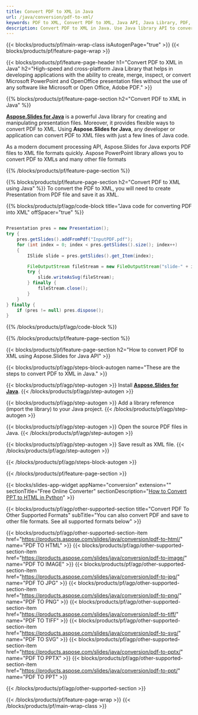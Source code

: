 ```yaml
---
title: Convert PDF to XML in Java
url: /java/conversion/pdf-to-xml/
keywords: PDF to XML, Convert PDF to XML, Java API, Java Library, PDF, XML
description: Convert PDF to XML in Java. Use Java library API to convert PDF files to XMLs
---
```


{{< blocks/products/pf/main-wrap-class isAutogenPage="true" >}}
{{< blocks/products/pf/feature-page-wrap >}}

{{< blocks/products/pf/feature-page-header h1="Convert PDF to XML in Java" h2="High-speed and cross-platform Java Library that helps in developing applications with the ability to create, merge, inspect, or convert Microsoft PowerPoint and OpenOffice presentation files without the use of any software like Microsoft or Open Office, Adobe PDF." >}}

{{% blocks/products/pf/feature-page-section h2="Convert PDF to XML in Java" %}}

[**Aspose.Slides for Java**](https://products.aspose.com/slides/java/) is a powerful Java library for creating and manipulating presentation files. Moreover, it provides flexible ways to convert PDF to XML. Using **Aspose.Slides for Java**, any developer or application can convert PDF to XML files with just a few lines of Java code.

As a modern document processing API, Aspose.Slides for Java exports PDF files to XML file formats quickly. Aspose PowerPoint library allows you to convert PDF to XMLs and many other file formats

{{% /blocks/products/pf/feature-page-section %}}

{{% blocks/products/pf/feature-page-section  h2="Convert PDF to XML using Java" %}}
To convert the PDF to XML, you will need to create Presentation from PDF file and save it as XML.

{{% blocks/products/pf/agp/code-block title="Java code for converting PDF into XML" offSpacer="true" %}}

```java

Presentation pres = new Presentation();
try {
    pres.getSlides().addFromPdf("InputPDF.pdf");
    for (int index = 0; index < pres.getSlides().size(); index++)
    {
        ISlide slide = pres.getSlides().get_Item(index);

        FileOutputStream fileStream = new FileOutputStream("slide-" + index + ".xml");
        try {
            slide.writeAsSvg(fileStream);
        } finally {
            fileStream.close();
        }
    }
} finally {
    if (pres != null) pres.dispose();
}
```


{{% /blocks/products/pf/agp/code-block %}}

{{% /blocks/products/pf/feature-page-section %}}

{{< blocks/products/pf/feature-page-section  h2="How to convert PDF to XML using Aspose.Slides for Java API" >}}

{{< blocks/products/pf/agp/steps-block-autogen name="These are the steps to convert PDF to XML in Java." >}}

{{< blocks/products/pf/agp/step-autogen >}}
Install [**Aspose.Slides for Java**](https://products.aspose.com/slides/java/).
{{< /blocks/products/pf/agp/step-autogen >}}

{{< blocks/products/pf/agp/step-autogen >}}
Add a library reference (import the library) to your Java project.
{{< /blocks/products/pf/agp/step-autogen >}}

{{< blocks/products/pf/agp/step-autogen >}}
Open the source PDF files in Java.
{{< /blocks/products/pf/agp/step-autogen >}}

{{< blocks/products/pf/agp/step-autogen >}}
Save result as XML file.
{{< /blocks/products/pf/agp/step-autogen >}}

{{< /blocks/products/pf/agp/steps-block-autogen >}}

{{< /blocks/products/pf/feature-page-section >}}

{{< blocks/slides-app-widget  appName="conversion" extension="" sectionTitle="Free Online Converter" sectionDescription="[How to Convert PPT to HTML in Python](https://products.aspose.com/slides/en/python-net/conversion/ppt-to-html/)" >}}

{{< blocks/products/pf/agp/other-supported-section title="Convert PDF To Other Supported Formats" subTitle="You can also convert PDF and save to other file formats. See all supported formats below" >}}

{{< blocks/products/pf/agp/other-supported-section-item href="https://products.aspose.com/slides/java/conversion/pdf-to-html/" name="PDF TO HTML" >}}
{{< blocks/products/pf/agp/other-supported-section-item href="https://products.aspose.com/slides/java/conversion/pdf-to-image/" name="PDF TO IMAGE" >}}
{{< blocks/products/pf/agp/other-supported-section-item href="https://products.aspose.com/slides/java/conversion/pdf-to-jpg/" name="PDF TO JPG" >}}
{{< blocks/products/pf/agp/other-supported-section-item href="https://products.aspose.com/slides/java/conversion/pdf-to-png/" name="PDF TO PNG" >}}
{{< blocks/products/pf/agp/other-supported-section-item href="https://products.aspose.com/slides/java/conversion/pdf-to-tiff/" name="PDF TO TIFF" >}}
{{< blocks/products/pf/agp/other-supported-section-item href="https://products.aspose.com/slides/java/conversion/pdf-to-svg/" name="PDF TO SVG" >}}
{{< blocks/products/pf/agp/other-supported-section-item href="https://products.aspose.com/slides/java/conversion/pdf-to-pptx/" name="PDF TO PPTX" >}}
{{< blocks/products/pf/agp/other-supported-section-item href="https://products.aspose.com/slides/java/conversion/pdf-to-ppt/" name="PDF TO PPT" >}}


{{< /blocks/products/pf/agp/other-supported-section >}}

{{< /blocks/products/pf/feature-page-wrap >}}
{{< /blocks/products/pf/main-wrap-class >}}